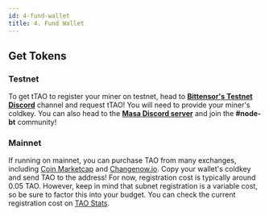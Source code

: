 ```yaml
---
id: 4-fund-wallet
title: 4. Fund Wallet
---
```


## Get Tokens

### Testnet

To get tTAO to register your miner on testnet, head to **[Bittensor's Testnet Discord](https://discord.com/channels/1120750674595024897/1242998080501186620)** channel and request tTAO! You will need to provide your miner's coldkey. You can also head to the **[Masa Discord server](https://discord.gg/HyHGaKhaKs)** and join the **#node-bt** community!

### Mainnet

If running on mainnet, you can purchase TAO from many exchanges, including [Coin Marketcap](https://coinmarketcap.com/currencies/bittensor/#Markets) and [Changenow.io](https://changenow.io/?from=eth&to=tao). Copy your wallet's coldkey and send TAO to the address! For now, registration cost is typically around 0.05 TAO. However, keep in mind that subnet registration is a variable cost, so be sure to factor this into your budget. You can check the current registration cost on [TAO Stats](https://x.taostats.io/subnet/42).
